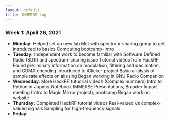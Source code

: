 ```yaml
---
layout: default
title: IMMERSE Log
---
```


### Week 1: April 26, 2021

* **Monday**:
        Helped set up new lab
        Met with spectrum-sharing group to get introduced to basics
        Computing bootcamp-Intro
* **Tuesday**:
        Independent work to become familiar with Software Defined Radio (SDR) and spectrum-sharing issue
            Tutorial videos from HackRF
            Found preliminary information on modulation, filtering and decimation, and CDMA encoding
            Introduced to iClicker project
        Basic analysis of sample rate effects on aliasing
        Began working in GNU Radio Companion
* **Wednesday**:
        More HackRF tutuorial videos (Complex numbers)
        Intro to Python in Jupyter Notebook
        IMMERSE Presentations, Broader Impact meeting (Intro to Magic Mirror project), bootcamp
        Began work on website
* **Thursday**: 
        Completed HackRF tutorial videos
            Real-valued vs complex-valued signals
            Sampling for high-frequency signals
* **Friday**:

